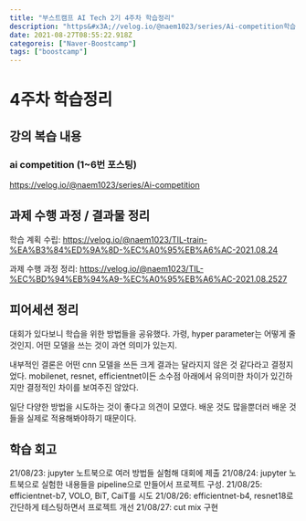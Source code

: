 ```yaml
---
title: "부스트캠프 AI Tech 2기 4주차 학습정리"
description: "https&#x3A;//velog.io/@naem1023/series/Ai-competition학습 계획 수립: https&#x3A;//velog.io/@naem1023/TIL-train-%EA%B3%84%ED%9A%8D-%EC%A0%95%EB%A6%AC-2021.08"
date: 2021-08-27T08:55:22.918Z
categoreis: ["Naver-Boostcamp"]
tags: ["boostcamp"]
---
```

# 4주차 학습정리
## 강의 복습 내용
### ai competition (1~6번 포스팅)
https://velog.io/@naem1023/series/Ai-competition

## 과제 수행 과정 / 결과물 정리

학습 계획 수립: https://velog.io/@naem1023/TIL-train-%EA%B3%84%ED%9A%8D-%EC%A0%95%EB%A6%AC-2021.08.24


과제 수행 과정 정리: https://velog.io/@naem1023/TIL-%EC%BD%94%EB%94%A9-%EC%A0%95%EB%A6%AC-2021.08.2527


## 피어세션 정리
대회가 있다보니 학습을 위한 방법들을 공유했다. 가령, hyper parameter는 어떻게 줄 것인지. 어떤 모델을 쓰는 것이 과연 의미가 있는지.

내부적인 결론은 어떤 cnn 모델을 쓰든 크게 결과는 달라지지 않은 것 같다라고 결정지었다. mobilenet, resnet, efficientnet이든 소수점 아래에서 유의미한 차이가 있긴하지만 결정적인 차이를 보여주진 않았다.

일단 다양한 방법을 시도하는 것이 좋다고 의견이 모였다. 배운 것도 많을뿐더러 배운 것들을 실제로 적용해봐야하기 때문이다.
 

## 학습 회고
21/08/23: jupyter 노트북으로 여러 방법들 실험해 대회에 제출
21/08/24: jupyter 노트북으로 실험한 내용들을 pipeline으로 만들어서 프로젝트 구성.
21/08/25: efficientnet-b7, VOLO, BiT, CaiT를 시도
21/08/26: efficientnet-b4, resnet18로 간단하게 테스팅하면서 프로젝트 개선
21/08/27: cut mix 구현


